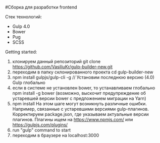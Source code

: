 #Cборка для разработки frontend

Стек технологий:
 - Gulp 4.0
 - Bower
 - Pug
 - SCSS
 
Getting started:

1. клонируем данный репозиторий git clone https://github.com/VasiliuKr/gulp-builder-new.git
2. переходим в папку склонированного проекта cd gulp-builder-new
3. npm install gulpjs/gulp-cli -g  // Установим последнюю версию (4.0) Gulp глобально
4. если в системе не установлен bower, то устанавливаем глобально npm install -g bower  (возможно, выскочит предупреждение об устаревшей версии bower c предложением миграции на Yarn)
5. npm install  На этом шаге могут возникнуть различные ошибки. Например, связанные с устаревшими версиями gulp-плагинов. Корректируем package.json, где указываем актуальные версии плагинов. Плагины ищем на https://www.npmjs.com/ или https://gulpjs.com/plugins/
6. run "gulp" command to start
7. переходим в браузере на localhost:3000


